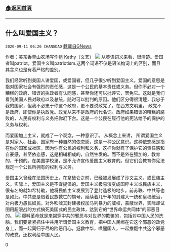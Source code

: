 ###  [:house:返回首頁](https://github.com/ourhimalayas/txt)
---

## 什么叫爱国主义？
`2020-09-11 06:26 CHANGDAO` [轉載自GNews](https://gnews.org/zh-hant/347925/)

作者：美东香草山农场写作组  Kathy（文艺）
![](https://s3.amazonaws.com/gnews-media-offload/wp-content/uploads/2020/09/11062218/image22.jpg)
从英语词义来看，很清楚。爱国者叫patriot，爱国主义叫patriotism.这两个词语不仅是语法构词上的区别，而且其含义也是有着严格的差别。

我们经常听到美国人讲爱国，或爱国者，但几乎很少听到爱国主义。爱国的意思是指对国家社会有强烈的责任感，这是一个公民的基本责任或义务。但你不必对一个糟糕的政府、错误的执政者有认同感，甚至你还可以批评它，罢免它。这就是我们看到美国人民对政府以及总统，随时可以批判的原因。他们区分得很清楚，我忠于我的国家，但我不必忠于你这个政府，更不要说政党了。在西方文明里， 政党不是政府，即使你是执政党。政党从来不是政府的代名词。政府如果错误的糟糕的腐败的，人民有权利与义务把你赶下台。这是一个公民在履行他的宪法给予的保护的义务与权利。

而爱国加上主义，就成了一个观念，一种意识了。 从概念上来讲， 所谓爱国主义是对家人、社会、国家有一种自然的依恋感，这是一种公民意识。这种依恋感是指在你的国家或社区，因为你有公民的权利和义务，这样你就有了保护它的责任感和自豪感，甚至依恋感，这是相辅相成的，自然生发的。而不是外在强加的，教育的，干预的。在美国学校里，是不允许宣传爱国主义教育的。但它们会教育你宪法规定一个公民所拥有的权利与义务。

爱国主义曾经在法国历史上，在拿破仑之前，已经被发展成了沙文主义，或民族主义。实际上，爱国主义是不宜提倡的。爱国主义极易演变成国粹主义或民族主义，很有名的就如希特勒，他将民族主义发展到了登封造极的地步。前苏联、中共等也是如此。中共更是借着民族救亡的旗号，延续着几千年的封建大一统和皇权统治，对内极力愚民奴民，对外吹嘘其封建极权加马列暴力的威权，蒙蔽世界，实际却试图用超限战的方式搞死美国式的民主政体，达到它的“世界命运共同体”的邪恶目的。
![](https://s3.amazonaws.com/gnews-media-offload/wp-content/uploads/2020/09/11062305/Picture6-3.png)
爆料革命就是来揭穿中共的邪恶与对世界的欺骗的，包括对中国人民的洗脑。我们要紧紧抓住中共用所谓爱国主义教育，把中国人民绑在它这个邪恶的政党身上，而一起同归于尽的险恶用心，拯救中华，唤醒国人，一起推翻中共这个邪恶的政党，还权利给中国人民。

0

